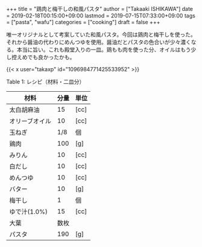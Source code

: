 +++
title = "鶏肉と梅干しの和風パスタ"
author = ["Takaaki ISHIKAWA"]
date = 2019-02-18T00:15:00+09:00
lastmod = 2019-07-15T07:33:00+09:00
tags = ["pasta", "wafu"]
categories = ["cooking"]
draft = false
+++

唯一オリジナルとして考案していた和風パスタ。今回は鶏肉と梅干しを使った。それから醤油の代わりにめんつゆを使用。醤油だとパスタの色合いが少々濃くなる。本当に旨い。これも殿堂入りの一皿。鶏もも肉を使った分、オイルはもう少し控えめでも良かったかも。  

{{< x user="takaxp" id="1096984771425533952" >}}  

<div class="table-caption">
  <span class="table-number">Table 1</span>:
  レシピ（材料・二皿分）
</div>

| 材料      | 分量 | 単位 |
|---------|----|----|
| 太白胡麻油 | 15  | [cc] |
| オリーブオイル | 10  | [cc] |
| 玉ねぎ    | 1/8 | 個   |
| 鶏肉      | 100 | [g]  |
| みりん    | 10  | [cc] |
| 白だし    | 10  | [cc] |
| めんつゆ  | 10  | [cc] |
| バター    | 10  | [g]  |
| 梅干し    | 1   | 個   |
| ゆで汁(1.0%) | 15  | [cc] |
| 大葉      | 数枚 |      |
| パスタ    | 190 | [g]  |
